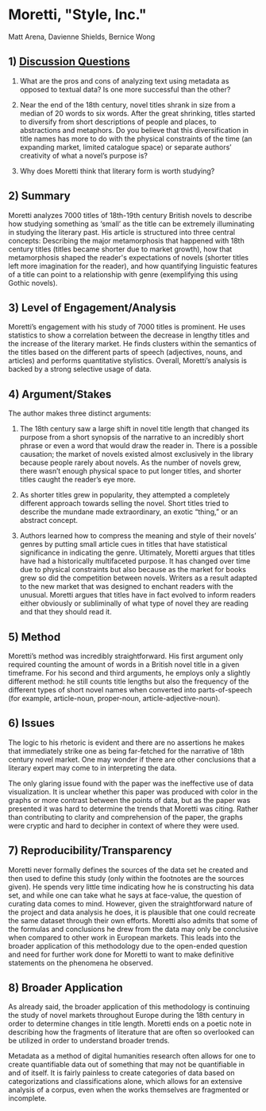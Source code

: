 # Moretti, "Style, Inc."

Matt Arena, Davienne Shields, Bernice Wong

## 1) [Discussion Questions](https://goo.gl/forms/ntlWvawLdmdb8kPA2)

1. What are the pros and cons of analyzing text using metadata as opposed to textual data? Is one more successful than the other?

2. Near the end of the 18th century, novel titles shrank in size from a median of 20 words to six words. After the great shrinking, titles started to diversify from short descriptions of people and places, to abstractions and metaphors. Do you believe that this diversification in title names has more to do with the physical constraints of the time (an expanding market, limited catalogue space) or separate authors’ creativity of what a novel’s purpose is?

3. Why does Moretti think that literary form is worth studying?

## 2) Summary

Moretti analyzes 7000 titles of 18th-19th century British novels to describe how studying something as ‘small’ as the title can be extremely illuminating in studying the literary past. His article is structured into three central concepts: Describing the major metamorphosis that happened with 18th century titles (titles became shorter due to market growth), how that metamorphosis shaped the reader's expectations of novels (shorter titles left more imagination for the reader), and how quantifying linguistic features of a title can point to a relationship with genre (exemplifying this using Gothic novels).

## 3) Level of Engagement/Analysis

Moretti’s engagement with his study of 7000 titles is prominent. He uses statistics to show a correlation between the decrease in lengthy titles and the increase of the literary market. He finds clusters within the semantics of the titles based on the different parts of speech (adjectives, nouns, and articles) and performs quantitative stylistics. Overall, Moretti’s analysis is backed by a strong selective usage of data.

## 4) Argument/Stakes

The author makes three distinct arguments:

1. The 18th century saw a large shift in novel title length that changed its purpose from a short synopsis of the narrative to an incredibly short phrase or even a word that would draw the reader in. There is a possible causation; the market of novels existed almost exclusively in the library because people rarely about novels. As the number of novels grew, there wasn’t enough physical space to put longer titles, and shorter titles caught the reader’s eye more.

2. As shorter titles grew in popularity, they attempted a completely different approach towards selling the novel. Short titles tried to describe the mundane made extraordinary, an exotic “thing,” or an abstract concept.

3. Authors learned how to compress the meaning and style of their novels’ genres by putting small article cues in titles that have statistical significance in indicating the genre. Ultimately, Moretti argues that titles have had a historically multifaceted purpose. It has changed over time due to physical constraints but also because as the market for books grew so did the competition between novels. Writers as a result adapted to the new market that was designed to enchant readers with the unusual. Moretti argues that titles have in fact evolved to inform readers either obviously or subliminally of what type of novel they are reading and that they should read it.

## 5) Method

Moretti’s method was incredibly straightforward. His first argument only required counting the amount of words in a British novel title in a given timeframe. For his second and third arguments, he employs only a slightly different method: he still counts title lengths but also the frequency of the different types of short novel names when converted into parts-of-speech (for example, article-noun, proper-noun, article-adjective-noun).

## 6) Issues

The logic to his rhetoric is evident and there are no assertions he makes that immediately strike one as being far-fetched for the narrative of 18th century novel market. One may wonder if there are other conclusions that a literary expert may come to in interpreting the data.

The only glaring issue found with the paper was the ineffective use of data visualization. It is unclear whether this paper was produced with color in the graphs or more contrast between the points of data, but as the paper was presented it was hard to determine the trends that Moretti was citing. Rather than contributing to clarity and comprehension of the paper, the graphs were cryptic and hard to decipher in context of where they were used.

## 7) Reproducibility/Transparency

Moretti never formally defines the sources of the data set he created and then used to define this study (only within the footnotes are the sources given). He spends very little time indicating how he is constructing his data set, and while one can take what he says at face-value, the question of curating data comes to mind. However, given the straightforward nature of the project and data analysis he does, it is plausible that one could recreate the same dataset through their own efforts. Moretti also admits that some of the formulas and conclusions he drew from the data may only be conclusive when compared to other work in European markets. This leads into the broader application of this methodology due to the open-ended question and need for further work done for Moretti to want to make definitive statements on the phenomena he observed.

## 8) Broader Application

As already said, the broader application of this methodology is continuing the study of novel markets throughout Europe during the 18th century in order to determine changes in title length. Moretti ends on a poetic note in describing how the fragments of literature that are often so overlooked can be utilized in order to understand broader trends.

Metadata as a method of digital humanities research often allows for one to create quantifiable data out of something that may not be quantifiable in and of itself. It is fairly painless to create categories of data based on categorizations and classifications alone, which allows for an extensive analysis of a corpus, even when the works themselves are fragmented or incomplete.
